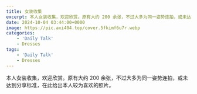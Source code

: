 ```yaml
---
title: 女装收集
excerpt: 本人女装收集，欢迎欣赏。原有大约 200 余张，不过大多为同一姿势连拍，或未达到分享标准，在此给出本人较为喜欢的照片。
date: 2024-10-04 03:44:00+0000
image: https://pic.axi404.top/cover.5fkimf6u7r.webp
categories:
    - 'Daily Talk'
    - Dresses
tags:
    - 'Daily Talk'
    - Dresses
---
```


本人女装收集，欢迎欣赏。原有大约 200 余张，不过大多为同一姿势连拍，或未达到分享标准，在此给出本人较为喜欢的照片。

<hairy-image-group col="400px" row="200px" loading = "lazy">
  <hairy-image fit="cover" loading = "lazy" src="https://pic.axi404.top/cover.5fkimf6u7r.webp" />
  <hairy-image fit="cover" loading = "lazy" src="https://pic.axi404.top/09.54xot9rm1v.webp" />
  <hairy-image fit="cover" loading = "lazy" src="https://pic.axi404.top/1.13lr4lb3hn.webp" />
  <hairy-image fit="cover" loading = "lazy" src="https://pic.axi404.top/08.7p3j5wrknt.webp" />
  <hairy-image fit="cover" loading = "lazy" src="https://pic.axi404.top/07.8ad6s7m0y0.webp" />
  <hairy-image fit="cover" loading = "lazy" src="https://pic.axi404.top/3.73tx9bkp6r.webp" />
  <hairy-image fit="cover" loading = "lazy" src="https://pic.axi404.top/cf9366221eead347d2302847efe058e.1hs6t514b2.webp" />
  <hairy-image fit="cover" loading = "lazy" src="https://pic.axi404.top/06.6pnfsqoth3.webp" />
  <hairy-image fit="cover" loading = "lazy" src="https://pic.axi404.top/04.1seyywb1ni.webp" />
  <hairy-image fit="cover" loading = "lazy" src="https://pic.axi404.top/d3c01538891f9d476028edbac9e5e88.2yybuvxmgu.webp" />
  <hairy-image fit="cover" loading = "lazy" src="https://pic.axi404.top/4.9nzrlykntj.webp" />
  <hairy-image fit="cover" loading = "lazy" src="https://pic.axi404.top/05.6ik7xb2o16.webp" />
  <hairy-image fit="cover" loading = "lazy" src="https://pic.axi404.top/03.45m1pkrgu.webp" />
  <hairy-image fit="cover" loading = "lazy" src="https://pic.axi404.top/2.67xftvb0q6.webp" />
  <hairy-image fit="cover" loading = "lazy" src="https://pic.axi404.top/02.5j44k4zwub.webp" />
  <hairy-image fit="cover" loading = "lazy" src="https://pic.axi404.top/d9d522b3e111531125cfe492d8d0d31.2obi1qe8fn.webp" />
  <hairy-image fit="cover" loading = "lazy" src="https://pic.axi404.top/5.73tx9bkp60.webp" />
  <hairy-image fit="cover" loading = "lazy" src="https://pic.axi404.top/48759bdc49189f95f1f79add6776eff.54xqgnplfp.webp" />
  <hairy-image fit="cover" loading = "lazy" src="https://pic.axi404.top/01.2h88iwykmw.webp" />
  <hairy-image fit="cover" loading = "lazy" src="https://pic.axi404.top/e15bf19e4bc75c97d586622e701563a.5q7e2yrsfq.webp" />
</hairy-image-group>

<!-- <hairy-image-group col="400px" row="200px" loading = "lazy">
  <hairy-image fit="cover" loading = "lazy" src="https://pic.axi404.top/IMG_8693.6ikbtvay7v.jpg" />
  <hairy-image fit="cover" loading = "lazy" src="https://pic.axi404.top/28081802.60ua5aqcx3.jpg" />
  <hairy-image fit="cover" loading = "lazy" src="https://pic.axi404.top/IMG_9765.3yehh8azj2.WEBP" />
  <hairy-image fit="cover" loading = "lazy" src="https://pic.axi404.top/28081805.syziaxcyc.jpg" />
  <hairy-image fit="cover" loading = "lazy" src="https://pic.axi404.top/IMG_7596.6bh3yfostz.JPG" />
  <hairy-image fit="cover" loading = "lazy" src="https://pic.axi404.top/28081739.9rjfqjf878.jpg" />
  <hairy-image fit="cover" loading = "lazy" src="https://pic.axi404.top/IMG_9718.2ves6cf5og.jpg" />
  <hairy-image fit="cover" loading = "lazy" src="https://pic.axi404.top/IMG_7601.m40jzyzu.jpg" />
  <hairy-image fit="cover" loading = "lazy" src="https://pic.axi404.top/IMG_7642.lvrmuufa0.jpg" />
  <hairy-image fit="cover" loading = "lazy" src="https://pic.axi404.top/28081759.9dczzo6xam.jpg" />
  <hairy-image fit="cover" loading = "lazy" src="https://pic.axi404.top/28081755.32i01si3hj.jpg" />
  <hairy-image fit="cover" loading = "lazy" src="https://pic.axi404.top/IMG_7621.3gofsn9m1t.jpg" />
  <hairy-image fit="cover" loading = "lazy" src="https://pic.axi404.top/IMG_8644.8vmyb2orey.jpg" />
  <hairy-image fit="cover" loading = "lazy" src="https://pic.axi404.top/IMG_9734.70adigcbqe.jpg" />
  <hairy-image fit="cover" loading = "lazy" src="https://pic.axi404.top/IMG_8649.6m3xrl40xz.jpg" />
  <hairy-image fit="cover" loading = "lazy" src="https://pic.axi404.top/IMG_9481.b8xtpf73f.JPG" />
  <hairy-image fit="cover" loading = "lazy" src="https://pic.axi404.top/IMG_9748.3yehh8azj6.jpg" />
  <hairy-image fit="cover" loading = "lazy" src="https://pic.axi404.top/IMG_9485.5mnuef19r7.JPG" />
  <hairy-image fit="cover" loading = "lazy" src="https://pic.axi404.top/IMG_8714.2a54k1kpfa.jpg" />
  <hairy-image fit="cover" loading = "lazy" src="https://pic.axi404.top/IMG_9717.5c10l9m1l2.jpg" />
</hairy-image-group> -->